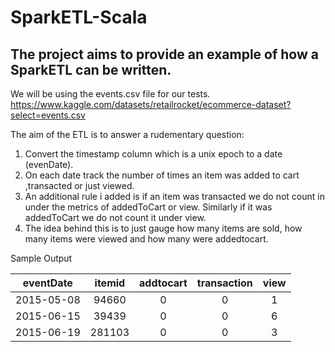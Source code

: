 # SparkETL-Scala
## The project aims to provide an example of how a SparkETL can be written.

We will be using the events.csv file for our tests.
https://www.kaggle.com/datasets/retailrocket/ecommerce-dataset?select=events.csv

The aim of the ETL is to answer a rudementary question:

1. Convert the timestamp  column which is a unix epoch to a date (evenDate).
2. On each date track the number of times an item was added to cart ,transacted or just viewed.
3. An additional rule i added is if an item was transacted  we do not count in under the metrics of addedToCart or view.
Similarly if it was addedToCart we do not count it under view.
4. The idea behind this is to just gauge how many items are sold, how many items were viewed and how many were addedtocart.

Sample Output

| eventDate | itemid | addtocart | transaction | view  |
| :---:     | :---:  | :---:     | :---:       | :---: |      
|2015-05-08 |94660   |0          |0            |1      |
|2015-06-15 |39439   |0          |0            |6      |
|2015-06-19 |281103  |0          |0            |3      |



